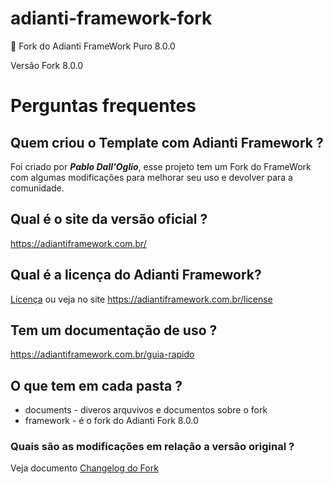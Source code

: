 # adianti-framework-fork
:elephant: Fork do Adianti FrameWork Puro 8.0.0

Versão Fork 8.0.0

# Perguntas frequentes

## Quem criou o Template com Adianti Framework ?
Foi criado por ***Pablo Dall'Oglio***, esse projeto tem um Fork do FrameWork com algumas modificações para melhorar seu uso e devolver para a comunidade.

## Qual é o site da versão oficial ?
https://adiantiframework.com.br/

## Qual é a licença do Adianti Framework?
[Licença](framework/LICENSE) ou veja no site https://adiantiframework.com.br/license


## Tem um documentação de uso ?
https://adiantiframework.com.br/guia-rapido

## O que tem em cada pasta ?
* documents - diveros arquvivos e documentos sobre o fork
* framework - é o fork do Adianti Fork 8.0.0

### Quais são as modificações em relação a versão original ?
Veja documento [Changelog do Fork](documents/changelog_fork.md)
